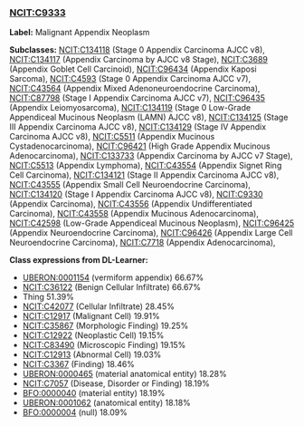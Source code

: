 
### [NCIT:C9333](http://purl.obolibrary.org/obo/NCIT_C9333)
**Label:** Malignant Appendix Neoplasm

**Subclasses:** [NCIT:C134118](http://purl.obolibrary.org/obo/NCIT_C134118) (Stage 0 Appendix Carcinoma AJCC v8), [NCIT:C134117](http://purl.obolibrary.org/obo/NCIT_C134117) (Appendix Carcinoma by AJCC v8 Stage), [NCIT:C3689](http://purl.obolibrary.org/obo/NCIT_C3689) (Appendix Goblet Cell Carcinoid), [NCIT:C96434](http://purl.obolibrary.org/obo/NCIT_C96434) (Appendix Kaposi Sarcoma), [NCIT:C4593](http://purl.obolibrary.org/obo/NCIT_C4593) (Stage 0 Appendix Carcinoma AJCC v7), [NCIT:C43564](http://purl.obolibrary.org/obo/NCIT_C43564) (Appendix Mixed Adenoneuroendocrine Carcinoma), [NCIT:C87798](http://purl.obolibrary.org/obo/NCIT_C87798) (Stage I Appendix Carcinoma AJCC v7), [NCIT:C96435](http://purl.obolibrary.org/obo/NCIT_C96435) (Appendix Leiomyosarcoma), [NCIT:C134119](http://purl.obolibrary.org/obo/NCIT_C134119) (Stage 0 Low-Grade Appendiceal Mucinous Neoplasm (LAMN) AJCC v8), [NCIT:C134125](http://purl.obolibrary.org/obo/NCIT_C134125) (Stage III Appendix Carcinoma AJCC v8), [NCIT:C134129](http://purl.obolibrary.org/obo/NCIT_C134129) (Stage IV Appendix Carcinoma AJCC v8), [NCIT:C5511](http://purl.obolibrary.org/obo/NCIT_C5511) (Appendix Mucinous Cystadenocarcinoma), [NCIT:C96421](http://purl.obolibrary.org/obo/NCIT_C96421) (High Grade Appendix Mucinous Adenocarcinoma), [NCIT:C133733](http://purl.obolibrary.org/obo/NCIT_C133733) (Appendix Carcinoma by AJCC v7 Stage), [NCIT:C5513](http://purl.obolibrary.org/obo/NCIT_C5513) (Appendix Lymphoma), [NCIT:C43554](http://purl.obolibrary.org/obo/NCIT_C43554) (Appendix Signet Ring Cell Carcinoma), [NCIT:C134121](http://purl.obolibrary.org/obo/NCIT_C134121) (Stage II Appendix Carcinoma AJCC v8), [NCIT:C43555](http://purl.obolibrary.org/obo/NCIT_C43555) (Appendix Small Cell Neuroendocrine Carcinoma), [NCIT:C134120](http://purl.obolibrary.org/obo/NCIT_C134120) (Stage I Appendix Carcinoma AJCC v8), [NCIT:C9330](http://purl.obolibrary.org/obo/NCIT_C9330) (Appendix Carcinoma), [NCIT:C43556](http://purl.obolibrary.org/obo/NCIT_C43556) (Appendix Undifferentiated Carcinoma), [NCIT:C43558](http://purl.obolibrary.org/obo/NCIT_C43558) (Appendix Mucinous Adenocarcinoma), [NCIT:C42598](http://purl.obolibrary.org/obo/NCIT_C42598) (Low-Grade Appendiceal Mucinous Neoplasm), [NCIT:C96425](http://purl.obolibrary.org/obo/NCIT_C96425) (Appendix Neuroendocrine Carcinoma), [NCIT:C96426](http://purl.obolibrary.org/obo/NCIT_C96426) (Appendix Large Cell Neuroendocrine Carcinoma), [NCIT:C7718](http://purl.obolibrary.org/obo/NCIT_C7718) (Appendix Adenocarcinoma), 

**Class expressions from DL-Learner:**

- [UBERON:0001154](http://purl.obolibrary.org/obo/UBERON_0001154) (vermiform appendix) 66.67%
- [NCIT:C36122](http://purl.obolibrary.org/obo/NCIT_C36122) (Benign Cellular Infiltrate) 66.67%
- Thing 51.39%
- [NCIT:C42077](http://purl.obolibrary.org/obo/NCIT_C42077) (Cellular Infiltrate) 28.45%
- [NCIT:C12917](http://purl.obolibrary.org/obo/NCIT_C12917) (Malignant Cell) 19.91%
- [NCIT:C35867](http://purl.obolibrary.org/obo/NCIT_C35867) (Morphologic Finding) 19.25%
- [NCIT:C12922](http://purl.obolibrary.org/obo/NCIT_C12922) (Neoplastic Cell) 19.15%
- [NCIT:C83490](http://purl.obolibrary.org/obo/NCIT_C83490) (Microscopic Finding) 19.15%
- [NCIT:C12913](http://purl.obolibrary.org/obo/NCIT_C12913) (Abnormal Cell) 19.03%
- [NCIT:C3367](http://purl.obolibrary.org/obo/NCIT_C3367) (Finding) 18.46%
- [UBERON:0000465](http://purl.obolibrary.org/obo/UBERON_0000465) (material anatomical entity) 18.28%
- [NCIT:C7057](http://purl.obolibrary.org/obo/NCIT_C7057) (Disease, Disorder or Finding) 18.19%
- [BFO:0000040](http://purl.obolibrary.org/obo/BFO_0000040) (material entity) 18.19%
- [UBERON:0001062](http://purl.obolibrary.org/obo/UBERON_0001062) (anatomical entity) 18.18%
- [BFO:0000004](http://purl.obolibrary.org/obo/BFO_0000004) (null) 18.09%


